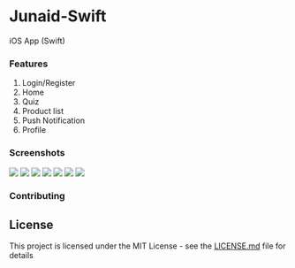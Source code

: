 # Junaid-Swift
iOS App (Swift)

### Features
1. Login/Register
1. Home
1. Quiz
1. Product list
1. Push Notification
1. Profile

### Screenshots
![](https://res.cloudinary.com/ddyyw1ytz/image/upload/c_fit,w_220/v1576934525/Junaid/screenshot-01_yhq0sz.jpg) ![](https://res.cloudinary.com/ddyyw1ytz/image/upload/c_fit,w_220/v1576934525/Junaid/screenshot-02_w8pnjn.jpg) ![](https://res.cloudinary.com/ddyyw1ytz/image/upload/c_fit,w_220/v1576934525/Junaid/screenshot-03_vqw3vm) ![](https://res.cloudinary.com/ddyyw1ytz/image/upload/c_fit,w_220/v1576934525/Junaid/screenshot-04_jgmmyh.jpg) ![](https://res.cloudinary.com/ddyyw1ytz/image/upload/c_fit,w_220/v1576934525/Junaid/screenshot-05_z5ckpy.jpg) ![](https://res.cloudinary.com/ddyyw1ytz/image/upload/c_fit,w_220/v1576934525/Junaid/screenshot-06_w88x3n.jpg) ![](https://res.cloudinary.com/ddyyw1ytz/image/upload/c_fit,w_220/v1576934525/Junaid/screenshot-07_mgwp7j.jpg)

### Contributing

## License
This project is licensed under the MIT License - see the [LICENSE.md](LICENSE.md) file for details
